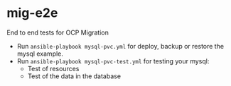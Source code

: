 # mig-e2e
End to end tests for OCP Migration

* Run ```ansible-playbook mysql-pvc.yml``` for deploy, backup or restore the mysql example.
* Run ```ansible-playbook mysql-pvc-test.yml``` for testing your mysql:
    * Test of resources
    * Test of the data in the database
